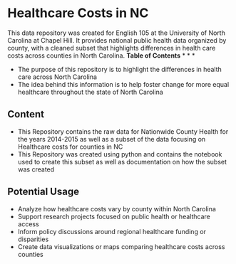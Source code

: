 # Healthcare Costs in NC
 This data repository was created for English 105 at the University of North Carolina at Chapel Hill. It provides national public health data organized by county, with a cleaned subset that highlights differences in health care costs across counties in North Carolina. 
**Table of Contents**
*
*
*
* The purpose of this repository is to highlight the differences in health care across North Carolina
* The idea behind this information is to help foster change for more equal healthcare throughout the state of North Carolina
## Content
* This Repository contains the raw data for Nationwide County Health for the years 2014-2015 as well as a subset of the data focusing on Healthcare costs for counties in NC
* This Repository was created using python and contains the notebook used to create this subset as well as documentation on how the subset was created
## Potential Usage
* Analyze how healthcare costs vary by county within North Carolina
* Support research projects focused on public health or healthcare access
* Inform policy discussions around regional healthcare funding or disparities
* Create data visualizations or maps comparing healthcare costs across counties
